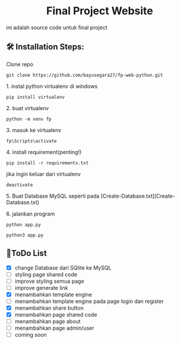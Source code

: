 <h1 align="center" id="title">Final Project Website</h1>
ini adalah source code untuk final project


<h2>🛠️ Installation Steps:</h2>

<p>Clone repo</p>

```
git clone https://github.com/bayusegara27/fp-web-python.git
```

<p>1. instal python virtualenv di windows</p>

```
pip install virtualenv 
```

<p>2. buat virtualenv</p>

```
python -m venv fp
```

<p>3. masuk ke virtualenv</p>

```
fp\Scripts\activate
```

<p>4. install requirement(penting!)</p>

```
pip install -r requirements.txt
```

<p> jika ingin keluar dari virtualenv</p>

```
deactivate
```
<p>5. Buat Database MySQL seperti pada [Create-Database.txt](Create-Database.txt)</p>


<p>6. jalankan program</p>

```
python app.py
```

```
python3 app.py
```

<h2>📃ToDo List</h2>

- [x] change Database dari SQlite ke MySQL
- [ ] styling page shared code
- [ ] improve styling semua page
- [ ] improve generate link
- [x] menambahkan template engine
- [ ] menambahkan template engine pada page login dan register
- [x] menambahkan share button
- [x] menambahkan page shared code
- [ ] menambahkan page about
- [ ] menambahkan page admin/user
- [ ] coming soon